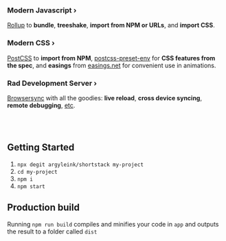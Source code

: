 ### Modern Javascript ›
[Rollup](https://rollupjs.org) to **bundle**, **treeshake**, **import from NPM or URLs**, and **import CSS**. 

### Modern CSS ›
[PostCSS](https://postcss.org) to **import from NPM**, [postcss-preset-env](https://preset-env.cssdb.org/) for **CSS features from the spec**, and **easings** from [easings.net](https://easings.net) for convenient use in animations. 

### Rad Development Server ›
[Browsersync](https://www.browsersync.io) with all the goodies: **live reload**, **cross device syncing**, **remote debugging**, [etc](https://www.browsersync.io).

<br><br>

## Getting Started
1. `npx degit argyleink/shortstack my-project`
1. `cd my-project`
1. `npm i`
1. `npm start`

## Production build
Running `npm run build` compiles and minifies your code in `app` and outputs the result to a folder called `dist`
